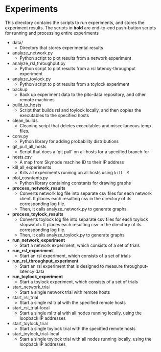# Experiments

This directory contains the scripts to run experiments, and stores the experiment results.
The scripts in **bold** are end-to-end push-button scripts for running and processing 
entire experiments

- data/
    * Directory that stores experimental results
- analyze_network.py
    * Python script to plot results from a network experiment
- analyze_rsl_throughput.py
    * Python script to plot results from a rsl latency-throughput experiment
- analyze_toylock.py
    * Python script to plot results from a toylock experiment
- backup    
    * Back up experiment data to the pito-data repository, and other remote machines
- build_to_hosts
    * Script that builds rsl and toylock locally, and then copies the executables to the specified hosts
- clean_builds
    * Cleaning script that deletes executables and miscellaneous temp files.
- conv.py
    * Python library for adding probability distributions
- git_pull_all_hosts
    * Script that does a 'git pull' on all hosts for a specified branch for
- hosts.csv
    * A map from Skynode machine ID to their IP address
- kill_all_experiments
    * Kills all experiments running on all hosts using `kill -9`
- plot_cosntants.py
    * Python library containing constants for drawing graphs
- **process_network_results**
    * Converts network log file into separate csv files for each network client. It places each resulting csv in the directory of its corresponding log file.
    * Then, it calls analyze_network.py to generate graphs
- **process_toylock_results**
    * Converts toylock log file into separate csv files for each toylock stopwatch. It places each resulting csv in the directory of its corresponding log file.
    * Then, it calls analyze_toylock.py to generate graphs
- **run_network_experiment**
    * Start a network experiment, which consists of a set of trials
- **run_rsl_experiment**
    * Start an rsl experiment, which consists of a set of trials
- **run_rsl_throughput_experiment**
    * Start an rsl experiment that is designed to measure throughput-latency data
- **run_toylock_experiment**
    * Start a toylock experiment, which consists of a set of trials
- start_network_trial
    * Start a single network trial with remote hosts
- start_rsl_trial
    * Start a single rsl trial with the specified remote hosts
- start_rsl_trial-local
    * Start a single rsl trial with all nodes running locally, using the loopback IP addresses
- start_toylock_trial
    * Start a single toylock trial with the specified remote hosts
- start_toylock_trial-local
    * Start a single toylock trial with all nodes running locally, using the loopback IP addresses

    